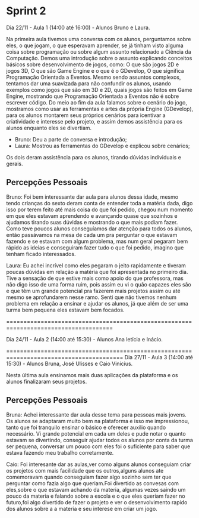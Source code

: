 # Sprint 2

Dia 22/11 - Aula 1 (14:00 até 16:00) - Alunos Bruno e Laura.

Na primeira aula tivemos uma conversa com os alunos, perguntamos sobre eles, o que jogam, o que esperavam aprender, se já tinham visto alguma coisa sobre programação ou sobre algum assunto relacionado a Ciência da Computação. Demos uma introdução sobre o assunto explicando conceitos básicos sobre desenvolvimento de jogos, como: O que são jogos 2D e jogos 3D, O que são Game Engine e o que é o GDevelop, O que significa Programação Orientada a Eventos. Mesmo sendo assuntos complexos, tentamos dar uma suavizada para não confundir os alunos, usando exemplos como jogos que são em 3D e 2D, quais jogos são feitos em Game Engine, mostrando que Programação Orientada a Eventos não é sobre escrever código. Do meio ao fim da aula falamos sobre o cenário do jogo, mostramos como usar as ferramentas e artes da própria Engine (GDevelop), para os alunos montarem seus próprios cenários para icentivar a criatividade e interesse pelo projeto, e assim demos assistência para os alunos enquanto eles se divertiam.

- Bruno: Deu a parte de conversa e introdução;
- Laura: Mostrou as ferramentas  do GDevelop e explicou sobre cenários;

Os dois deram assistência para os alunos, tirando dúvidas individuais e gerais.



## Percepções Pessoais

Bruno: Foi bem interessante dar aula para alunos dessa idade, mesmo tendo crianças do sexto deram conta de entender toda a matéria dada, digo isso por terem feito até mais coisa do que foi pedido, chegou num momento em que eles estavam aprendendo e avançando quase que sozinhos e ajudamos tirando suas dúvidas e mostrando o que mais podiam fazer. Como teve poucos alunos conseguíamos dar atenção para todos os alunos, então passávamos na mesa de cada um pra perguntar o que estavam fazendo e se estavam com algum problema, mas num geral pegaram bem rápido as ideias e conseguiram fazer tudo o que foi pedido, imagino que tenham ficado interessados.

Laura: Eu achei incrível como eles pegaram o jeito rapidamente e tiveram poucas dúvidas em relação a matéria que foi apresentada no primeiro dia. Tive a sensação de que estive mais como apoio do que professora, mas não digo isso de uma forma ruim, pois assim eu vi o quão capazes eles são e que têm um grande potencial pra fazerem mais projetos assim ou até mesmo se aprofundarem nesse ramo. Senti que não tivemos nenhum problema em relação a ensinar e ajudar os alunos, já que além de ser uma turma bem pequena eles estavam bem focados.

=====================================================================================

Dia 24/11 - Aula 2 (14:00 até 15:30) - Alunos Ana letícia e Inácio.







========================================================================================
Dia 27/11 - Aula 3 (14:00 até 15:30) - Alunos Bruna, José Ulisses e Caio Vinicius.

Nesta última aula ensinamos mais duas aplicações da plataforma e os alunos finalizaram seus projetos. 


## Percepções Pessoais

Bruna: Achei interessante dar aula desse tema para pessoas mais jovens. Os alunos se adaptaram muito bem na plataforma e isso me impressionou, tanto que foi tranquilo ensinar o básico e oferecer auxílio quando necessário. Vi grande potencial em cada um deles e pude notar o quanto estavam se divertindo, conseguir ajudar todos os alunos por conta da turma ser pequena, conversar um pouco com eles foi o suficiente para saber que estava fazendo meu trabalho corretamente.

Caio: Foi interesante dar as aulas,ver como alguns alunos conseguiam criar os projetos com mais facilidade que os outros,alguns alunos ate comemoravam quando conseguiam fazer algo sozinho sem ter que perguntar como fazia algo que queriam.Foi divertido as convesas com eles,sobre o que estavam achando da materia, algumas vezes saindo um pouco da materia e falando sobre a escola e o que eles queriam fazer no futuro,foi algo divertido de fazer o projeto e ver o desenvolvimento rapido dos alunos sobre a a materia e seu interese em criar um jogo.
